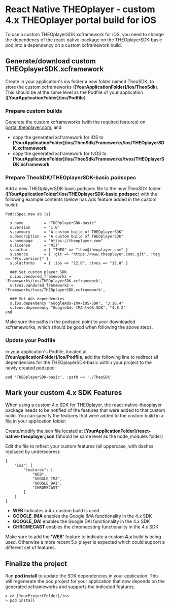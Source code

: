 # React Native THEOplayer - custom 4.x THEOplayer portal build for iOS

To use a custom THEOplayerSDK xcframework for iOS, you need to change the dependency of the react-native-package on the THEOplayerSDK-basic pod into a dependency on a custom xcframework build.

## Generate/download custom THEOplayerSDK.xcframework
Create in your application's ios folder a new folder named TheoSDK, to store the custom xcframeworks (**[YourApplicationFolder]/ios/TheoSdk**). This should be at the same level as the Podfile of your application (**[YourApplicationFolder]/ios/Podfile**)

### Prepare custom builds
Generate the custom xcframeworks (with the required features) on [portal.theoplayer.com](http://portal.theoplayer.com), and
- copy the generated xcframework for iOS to **[YourApplicationFolder]/ios/TheoSdk/Frameworks/ios/THEOplayerSDK.xcframework**. 
- copy the generated xcframework for tvOS to **[YourApplicationFolder]/ios/TheoSdk/Frameworks/tvos/THEOplayerSDK.xcframework**. 

### Prepare TheoSDK/THEOplayerSDK-basic.podscpec
Add a new THEOplayerSDK-basic.podspec file to the new TheoSDK folder (**[YourApplicationFolder]/ios/THEOplayerSDK-basic.podspec**) with the following example contents (below has Ads feature added in the custom build):
```
Pod::Spec.new do |s|

  s.name         = "THEOplayerSDK-basic"
  s.version      = "1.0"
  s.summary      = "A custom build of THEOplayerSDK"
  s.description  = "A custom build of THEOplayerSDK"
  s.homepage     = "https://theoplayer.com"
  s.license      = "MIT"
  s.author       = { "THEO" => "theo@theoplayer.com" }
  s.source       = { :git => "https://www.theoplayer.com/.git", :tag => "#{s.version}" }
  s.platforms    = { :ios => "12.0", :tvos => "12.0" }

  ### Set custom player SDK
  s.ios.vendored_frameworks = 'Frameworks/ios/THEOplayerSDK.xcframework',
  s.tvos.vendored_frameworks = 'Frameworks/tvos/THEOplayerSDK.xcframework',

  ### Set Ads dependencies
  s.ios.dependency "GoogleAds-IMA-iOS-SDK", "3.18.4"
  s.tvos.dependency "GoogleAds-IMA-tvOS-SDK", "4.8.2"
end
```
Make sure the paths in the podspec point to your downloaded xcframeworks, which should be good when following the above steps.

### Update your Podfile
In your application's Podfile, located at **[YourApplicationFolder]/ios/Podfile**, add the following line to redirect all dependencies for the THEOplayerSDK-basic within your project to the newly created podspec:
```
pod 'THEOplayerSDK-basic', :path => './TheoSDK'
```

## Mark your custom 4.x SDK Features
When using a custom 4.x SDK for THEOplayer, the react-native-theoplayer package needs to be notified of the features that were added to that custom build. You can specify the features that were added to the custom build in a file in your application folder:

Create/modify the json file located at **[YourApplicationFolder]/react-native-theoplayer.json** (Should be same level as the node_modules folder)

Edit the file to reflect your custom features (all uppercase, with dashes replaced by underscores):
```
{
	"ios": {
		"features": [
			"WEB",
			"GOOGLE_IMA",
			"GOOGLE_DAI",
			"CHROMECAST"
		]
	}
}
```
- **WEB** Indicates a 4.x custom build is used
- **GOOGLE_IMA** enables the Google IMA functionality in the 4.x SDK
- **GOOGLE_DAI** enables the Google DAI functionality in the 4.x SDK
- **CHROMECAST** enables the chromecsting functionality in the 4.x SDK

Make sure to add the **'WEB'** feature to indicate a custom **4.x** build is being used. Otherwise a more recent 5.x player is expected which could support a different set of features.

## Finalize the project
Run **pod install** to update the SDK dependencies in your application. This will regenerate the pod project for your application that now depends on the generated xcframeworks and supports the indicated features.
```
> cd [YourProjectFolder]/ios
> pod install
```
